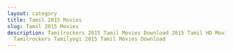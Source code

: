 ```yaml
---
layout: category
title: Tamil 2015 Movies
slug: Tamil 2015 Movies
description: Tamilrockers 2015 Tamil Movies Download 2015 Tamil HD Movies in
  Tamilrockers Tamilyogi 2015 Tamil Movies Download
---
```

